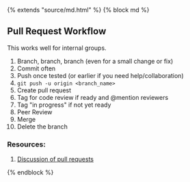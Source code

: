 {% extends "source/md.html" %}
{% block md %}

## Pull Request Workflow

This works well for internal groups.

1. Branch, branch, branch (even for a small change or fix)
1. Commit often
1. Push once tested (or earlier if you need help/collaboration)
1. `git push -u origin <branch_name>`
1. Create pull request
1. Tag for code review if ready and @mention reviewers
1. Tag "in progress" if not yet ready
1. Peer Review
1. Merge
1. Delete the branch

### Resources:
1. [Discussion of pull requests](http://idratherbewriting.com/2015/09/10/edits-through-pull-requests/)

{% endblock %}
